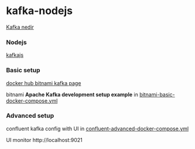 # kafka-nodejs

[Kafka nedir](https://www.linkedin.com/pulse/kafka-terminolojisi-ve-mimarisi-emre-bozlak-pmp/?originalSubdomain=tr)

### Nodejs 

[kafkajs](https://kafka.js.org)


### Basic setup

[docker hub bitnami kafka page](https://hub.docker.com/r/bitnami/kafka)

bitnami **Apache Kafka development setup example** in [bitnami-basic-docker-compose.yml](bitnami-basic-docker-compose.yml)

### Advanced setup

confluent kafka config with UI in [confluent-advanced-docker-compose.yml](confluent-advanced-docker-compose.yml)

UI monitor http://localhost:9021


